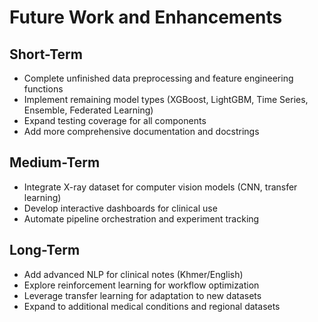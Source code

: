 # Future Work and Enhancements

## Short-Term
- Complete unfinished data preprocessing and feature engineering functions
- Implement remaining model types (XGBoost, LightGBM, Time Series, Ensemble, Federated Learning)
- Expand testing coverage for all components
- Add more comprehensive documentation and docstrings

## Medium-Term
- Integrate X-ray dataset for computer vision models (CNN, transfer learning)
- Develop interactive dashboards for clinical use
- Automate pipeline orchestration and experiment tracking

## Long-Term
- Add advanced NLP for clinical notes (Khmer/English)
- Explore reinforcement learning for workflow optimization
- Leverage transfer learning for adaptation to new datasets
- Expand to additional medical conditions and regional datasets
